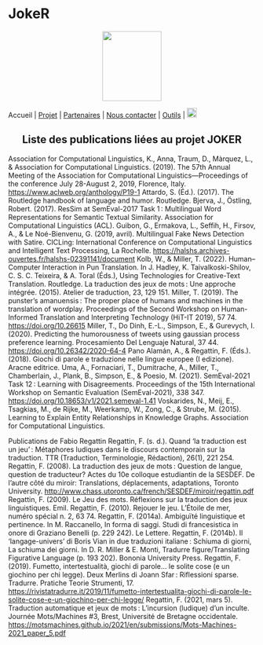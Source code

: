 # JokeR
<p align="center">
  <img src="Joker.png" width="120" height="142">
</p>

Accueil | [Projet](projet) | [Partenaires](partenaires) | [Nous contacter](contact) | [Outils](outils) | [<img src="drapeau EN.png" width="20">](https://motsmachines.github.io/joker/EN/index)
<br>

<h2 align="center">Liste des publications liées au projet JOKER</h2>


Association for Computational Linguistics, K., Anna, Traum, D., Màrquez, L., & Association for Computational Linguistics. (2019). The 57th Annual Meeting of the Association for Computational Linguistics—Proceedings of the conference July 28-August 2, 2019, Florence, Italy. https://www.aclweb.org/anthology/P19-1
Attardo, S. (Éd.). (2017). The Routledge handbook of language and humor. Routledge.
Bjerva, J., Östling, Robert. (2017). ResSim at SemEval-2017 Task 1 : Multilingual Word Representations for Semantic Textual Similarity. Association for Computational Linguistics (ACL).
Guibon, G., Ermakova, L., Seffih, H., Firsov, A., & Le Noé-Bienvenu, G. (2019, avril). Multilingual Fake News Detection with Satire. CICLing: International Conference on Computational Linguistics and Intelligent Text Processing, La Rochelle. https://halshs.archives-ouvertes.fr/halshs-02391141/document
Kolb, W., & Miller, T. (2022). Human–Computer Interaction in Pun Translation. In J. Hadley, K. Taivalkoski-Shilov, C. S. C. Teixeira, & A. Toral (Éds.), Using Technologies for Creative-Text Translation. Routledge.
La traduction des jeux de mots : Une approche intégrée. (2015). Atelier de traduction, 23, 129 151.
Miller, T. (2019). The punster’s amanuensis : The proper place of humans and machines in the translation of wordplay. Proceedings of the Second Workshop on Human-Informed Translation and Interpreting Technology (HiT-IT 2019), 57 74. https://doi.org/10.26615
Miller, T., Do Dinh, E.-L., Simpson, E., & Gurevych, I. (2020). Predicting the humorousness of tweets using gaussian process preference learning. Procesamiento Del Lenguaje Natural, 37 44. https://doi.org/10.26342/2020-64-4
Pano Alamán, A., & Regattin, F. (Éds.). (2018). Giochi di parole e traduzione nelle lingue europee (I edizione). Aracne editrice.
Uma, A., Fornaciari, T., Dumitrache, A., Miller, T., Chamberlain, J., Plank, B., Simpson, E., & Poesio, M. (2021). SemEval-2021 Task 12 : Learning with Disagreements. Proceedings of the 15th International Workshop on Semantic Evaluation (SemEval-2021), 338 347. https://doi.org/10.18653/v1/2021.semeval-1.41
Voskarides, N., Meij, E., Tsagkias, M., de Rijke, M., Weerkamp, W., Zong, C., & Strube, M. (2015). Learning to Explain Entity Relationships in Knowledge Graphs. Association for Computational Linguistics.

Publications de Fabio Regattin
Regattin, F. (s. d.). Quand ‘la traduction est un jeu’ : Métaphores ludiques dans le discours contemporain sur la traduction. TTR (Traduction, Terminologie, Rédaction), 26(1), 221 254.
Regattin, F. (2008). La traduction des jeux de mots : Question de langue, question de traducteur? Actes du 10e colloque estudiantin de la SESDEF. De l’autre côté du miroir: Translations, déplacements, adaptations, Toronto University. http://www.chass.utoronto.ca/french/SESDEF/miroir/regattin.pdf
Regattin, F. (2009). Le Jeu des mots. Réflexions sur la traduction des jeux linguistiques. Emil.
Regattin, F. (2010). Rejouer le jeu. L’Étoile de mer, numéro spécial n. 2, 63 74.
Regattin, F. (2014a). Ambiguïté linguistique et pertinence. In M. Raccanello, In forma di saggi. Studi di francesistica in onore di Graziano Benelli (p. 229 242). Le Lettere.
Regattin, F. (2014b). Il ‘langage-univers’ di Boris Vian in due traduzioni italiane : Schiuma di giorni, La schiuma dei giorni. In D. R. Miller & E. Monti, Tradurre figure/Translating Figurative Language (p. 193 202). Bononia University Press.
Regattin, F. (2019). Fumetto, intertestualità, giochi di parole… le solite cose (e un giochino per chi legge). Deux Merlins di Joann Sfar : Riflessioni sparse. Tradurre. Pratiche Teorie Strumenti, 17. https://rivistatradurre.it/2019/11/fumetto-intertestualita-giochi-di-parole-le-solite-cose-e-un-giochino-per-chi-legge/
Regattin, F. (2021, mars 5). Traduction automatique et jeux de mots : L’incursion (ludique) d’un inculte. Journée Mots/Machines #3, Brest, Université de Bretagne occidentale. https://motsmachines.github.io/2021/en/submissions/Mots-Machines-2021_paper_5.pdf

